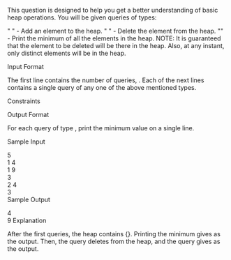 This question is designed to help you get a better understanding of basic heap operations.
You will be given queries of  types:

" " - Add an element  to the heap.
" " - Delete the element  from the heap.
"" - Print the minimum of all the elements in the heap.
NOTE: It is guaranteed that the element to be deleted will be there in the heap. Also, at any instant, only distinct elements will be in the heap.

Input Format

The first line contains the number of queries, .
Each of the next  lines contains a single query of any one of the  above mentioned types.

Constraints


Output Format

For each query of type , print the minimum value on a single line.

Sample Input

5  
1 4  
1 9  
3  
2 4  
3  
Sample Output

4  
9 
Explanation

After the first  queries, the heap contains {}. Printing the minimum gives  as the output. Then, the  query deletes  from the heap, and the  query gives  as the output.
